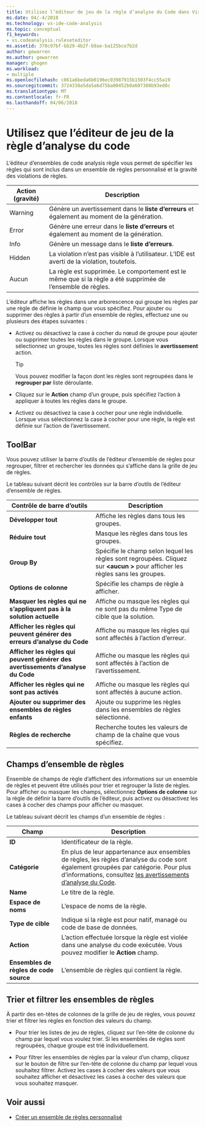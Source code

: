 ```yaml
---
title: Utilisez l’éditeur de jeu de la règle d’analyse du Code dans Visual Studio | Documents Microsoft
ms.date: 04/-4/2018
ms.technology: vs-ide-code-analysis
ms.topic: conceptual
f1_keywords:
- vs.codeanalysis.ruleseteditor
ms.assetid: 370c97bf-bb29-4b2f-b9ae-ba125bce7b2d
author: gewarren
ms.author: gewarren
manager: ghogen
ms.workload:
- multiple
ms.openlocfilehash: c861a6beda6b0196ec03987915b1503f4cc55a19
ms.sourcegitcommit: 3724338a5da5a6d75ba00452b0a607388b93ed0c
ms.translationtype: MT
ms.contentlocale: fr-FR
ms.lasthandoff: 04/06/2018
---
```

# <a name="use-the-code-analysis-rule-set-editor"></a>Utilisez que l’éditeur de jeu de la règle d’analyse du code

L’éditeur d’ensembles de code analysis règle vous permet de spécifier les règles qui sont inclus dans un ensemble de règles personnalisé et la gravité des violations de règles.

|Action (gravité)|Description|
|-|-|
|Warning|Génère un avertissement dans le **liste d’erreurs** et également au moment de la génération.|
|Error|Génère une erreur dans le **liste d’erreurs** et également au moment de la génération.|
|Info|Génère un message dans le **liste d’erreurs**.|
|Hidden|La violation n’est pas visible à l’utilisateur. L’IDE est averti de la violation, toutefois.|
|Aucun|La règle est supprimée. Le comportement est le même que si la règle a été supprimée de l’ensemble de règles.|

L’éditeur affiche les règles dans une arborescence qui groupe les règles par une règle de définie le champ que vous spécifiez. Pour ajouter ou supprimer des règles à partir d’un ensemble de règles, effectuez une ou plusieurs des étapes suivantes :

- Activez ou désactivez la case à cocher du nœud de groupe pour ajouter ou supprimer toutes les règles dans le groupe. Lorsque vous sélectionnez un groupe, toutes les règles sont définies le **avertissement** action.

   > [!TIP]
   > Vous pouvez modifier la façon dont les règles sont regroupées dans le **regrouper par** liste déroulante.

- Cliquez sur le **Action** champ d’un groupe, puis spécifiez l’action à appliquer à toutes les règles dans le groupe.

- Activez ou désactivez la case à cocher pour une règle individuelle. Lorsque vous sélectionnez la case à cocher pour une règle, la règle est définie sur l’action de l’avertissement.

## <a name="toolbar"></a>ToolBar

Vous pouvez utiliser la barre d’outils de l’éditeur d’ensemble de règles pour regrouper, filtrer et rechercher les données qui s’affiche dans la grille de jeu de règles.

Le tableau suivant décrit les contrôles sur la barre d’outils de l’éditeur d’ensemble de règles.

|Contrôle de barre d’outils|Description|
|---------------------|-----------------|
|**Développer tout**|Affiche les règles dans tous les groupes.|
|**Réduire tout**|Masque les règles dans tous les groupes.|
|**Group By**|Spécifie le champ selon lequel les règles sont regroupées. Cliquez sur  **\<aucun >** pour afficher les règles sans les groupes.|
|**Options de colonne**|Spécifie les champs de règle à afficher.|
|**Masquer les règles qui ne s’appliquent pas à la solution actuelle**|Affiche ou masque les règles qui ne sont pas du même Type de cible que la solution.|
|**Afficher les règles qui peuvent générer des erreurs d’analyse du Code**|Affiche ou masque les règles qui sont affectés à l’action d’erreur.|
|**Afficher les règles qui peuvent générer des avertissements d’analyse du Code**|Affiche ou masque les règles qui sont affectés à l’action de l’avertissement.|
|**Afficher les règles qui ne sont pas activés**|Affiche ou masque les règles qui sont affectés à aucune action.|
|**Ajouter ou supprimer des ensembles de règles enfants**|Ajoute ou supprime les règles dans les ensembles de règles sélectionné.|
|**Règles de recherche**|Recherche toutes les valeurs de champ de la chaîne que vous spécifiez.|

## <a name="rule-set-fields"></a>Champs d’ensemble de règles

Ensemble de champs de règle d’affichent des informations sur un ensemble de règles et peuvent être utilisés pour trier et regrouper la liste de règles. Pour afficher ou masquer les champs, sélectionnez **Options de colonne** sur la règle de définir la barre d’outils de l’éditeur, puis activez ou désactivez les cases à cocher des champs pour afficher ou masquer.

Le tableau suivant décrit les champs d’un ensemble de règles :

|Champ|Description|
|-----------|-----------------|
|**ID**|Identificateur de la règle.|
|**Catégorie**|En plus de leur appartenance aux ensembles de règles, les règles d’analyse du code sont également groupées par catégorie. Pour plus d’informations, consultez [les avertissements d’analyse du Code](../code-quality/code-analysis-for-managed-code-warnings.md).|
|**Name**|Le titre de la règle.|
|**Espace de noms**|L’espace de noms de la règle.|
|**Type de cible**|Indique si la règle est pour natif, managé ou code de base de données.|
|**Action**|L’action effectuée lorsque la règle est violée dans une analyse du code exécutée. Vous pouvez modifier le **Action** champ.|
|**Ensembles de règles de code source**|L’ensemble de règles qui contient la règle.|

## <a name="sort-and-filter-rule-sets"></a>Trier et filtrer les ensembles de règles

À partir des en-têtes de colonnes de la grille de jeu de règles, vous pouvez trier et filtrer les règles en fonction des valeurs du champ.

- Pour trier les listes de jeu de règles, cliquez sur l’en-tête de colonne du champ par lequel vous voulez trier. Si les ensembles de règles sont regroupées, chaque groupe est trié individuellement.

- Pour filtrer les ensembles de règles par la valeur d’un champ, cliquez sur le bouton de filtre sur l’en-tête de colonne du champ par lequel vous souhaitez filtrer. Activez les cases à cocher des valeurs que vous souhaitez afficher et désactivez les cases à cocher des valeurs que vous souhaitez masquer.

## <a name="see-also"></a>Voir aussi

- [Créer un ensemble de règles personnalisé](../code-quality/how-to-create-a-custom-rule-set.md)